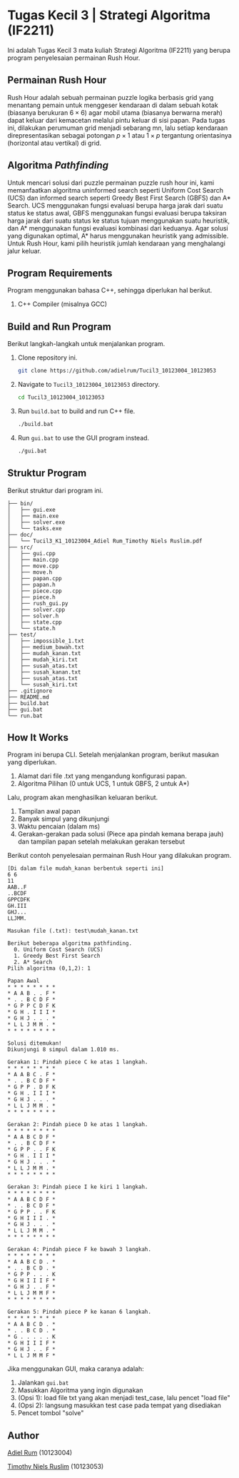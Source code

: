 # Tugas Kecil 3 | Strategi Algoritma (IF2211)

Ini adalah Tugas Kecil 3 mata kuliah Strategi Algoritma (IF2211) yang berupa program penyelesaian permainan Rush Hour. 

## Permainan Rush Hour 

Rush Hour adalah sebuah permainan puzzle logika berbasis grid yang menantang pemain untuk menggeser kendaraan di dalam sebuah kotak (biasanya berukuran $6 \times 6$) agar mobil utama (biasanya berwarna merah) dapat keluar dari kemacetan melalui pintu keluar di sisi papan. Pada tugas ini, dilakukan perumuman grid menjadi sebarang mn, lalu setiap kendaraan direpresentasikan sebagai potongan $p \times 1$ atau $1 \times p$ tergantung orientasinya (horizontal atau vertikal) di grid. 

## Algoritma _Pathfinding_

Untuk mencari solusi dari puzzle permainan puzzle rush hour ini, kami memanfaatkan algoritma uninformed search seperti Uniform Cost Search (UCS) dan informed search seperti Greedy Best First Search (GBFS) dan A* Search. UCS menggunakan fungsi evaluasi berupa harga jarak dari suatu status ke status awal, GBFS menggunakan fungsi evaluasi berupa taksiran harga jarak dari suatu status ke status tujuan menggunakan suatu heuristik, dan A* menggunakan fungsi evaluasi kombinasi dari keduanya. Agar solusi yang digunakan optimal, A* harus menggunakan heuristik yang admissible. Untuk Rush Hour, kami pilih heuristik jumlah kendaraan yang menghalangi jalur keluar. 

## Program Requirements

Program menggunakan bahasa C++, sehingga diperlukan hal berikut.

1. C++ Compiler (misalnya GCC)

## Build and Run Program

Berikut langkah-langkah untuk menjalankan program.

1. Clone repository ini.

   ```sh
   git clone https://github.com/adielrum/Tucil3_10123004_10123053
   ```

2. Navigate to `Tucil3_10123004_10123053` directory.

   ```sh
   cd Tucil3_10123004_10123053
   ```

3. Run `build.bat` to build and run C++ file.

   ```sh
   ./build.bat
   ```

4. Run `gui.bat` to use the GUI program instead.
   ```sh
   ./gui.bat
   ```

## Struktur Program

Berikut struktur dari program ini.

```
├── bin/
│   ├── gui.exe
│   ├── main.exe
│   ├── solver.exe
│   └── tasks.exe
├── doc/
│   └── Tucil3_K1_10123004_Adiel Rum_Timothy Niels Ruslim.pdf
├── src/
│   ├── gui.cpp
│   ├── main.cpp
│   ├── move.cpp
│   ├── move.h
│   ├── papan.cpp
│   ├── papan.h
│   ├── piece.cpp
│   ├── piece.h
│   ├── rush_gui.py
│   ├── solver.cpp
│   ├── solver.h
│   ├── state.cpp
│   └── state.h
├── test/
│   ├── impossible_1.txt
│   ├── medium_bawah.txt
│   ├── mudah_kanan.txt
│   ├── mudah_kiri.txt
│   ├── susah_atas.txt
│   ├── susah_kanan.txt
│   ├── susah_atas.txt
│   └── susah_kiri.txt
├── .gitignore
├── README.md
├── build.bat
├── gui.bat
└── run.bat
```

## How It Works

Program ini berupa CLI. Setelah menjalankan program, berikut masukan yang diperlukan.

1. Alamat dari file .txt yang mengandung konfigurasi papan.
2. Algoritma Pilihan (0 untuk UCS, 1 untuk GBFS, 2 untuk A*)

Lalu, program akan menghasilkan keluaran berikut.

1. Tampilan awal papan
2. Banyak simpul yang dikunjungi
3. Waktu pencaian (dalam ms)
4. Gerakan-gerakan pada solusi (Piece apa pindah kemana berapa jauh) dan tampilan papan setelah melakukan gerakan tersebut

Berikut contoh penyelesaian permainan Rush Hour yang dilakukan program.
```
[Di dalam file mudah_kanan berbentuk seperti ini]
6 6
11
AAB..F
..BCDF
GPPCDFK
GH.III
GHJ...
LLJMM.

Masukan file (.txt): test\mudah_kanan.txt

Berikut beberapa algoritma pathfinding.
  0. Uniform Cost Search (UCS)
  1. Greedy Best First Search
  2. A* Search
Pilih algoritma (0,1,2): 1

Papan Awal
* * * * * * * *
* A A B . . F *
* . . B C D F *
* G P P C D F K
* G H . I I I *
* G H J . . . *
* L L J M M . *
* * * * * * * *

Solusi ditemukan!
Dikunjungi 8 simpul dalam 1.010 ms.

Gerakan 1: Pindah piece C ke atas 1 langkah.
* * * * * * * *
* A A B C . F *
* . . B C D F *
* G P P . D F K
* G H . I I I *
* G H J . . . *
* L L J M M . *
* * * * * * * *

Gerakan 2: Pindah piece D ke atas 1 langkah.
* * * * * * * *
* A A B C D F *
* . . B C D F *
* G P P . . F K
* G H . I I I *
* G H J . . . *
* L L J M M . *
* * * * * * * *

Gerakan 3: Pindah piece I ke kiri 1 langkah.
* * * * * * * * 
* A A B C D F *
* . . B C D F *
* G P P . . F K
* G H I I I . *
* G H J . . . *
* L L J M M . *
* * * * * * * *

Gerakan 4: Pindah piece F ke bawah 3 langkah.
* * * * * * * *
* A A B C D . *
* . . B C D . *
* G P P . . . K
* G H I I I F *
* G H J . . F *
* L L J M M F *
* * * * * * * *

Gerakan 5: Pindah piece P ke kanan 6 langkah.
* * * * * * * *
* A A B C D . *
* . . B C D . *
* G . . . . . K
* G H I I I F *
* G H J . . F *
* L L J M M F *
```

Jika menggunakan GUI, maka caranya adalah:
1. Jalankan `gui.bat`
2. Masukkan Algoritma yang ingin digunakan
3. (Opsi 1): load file txt yang akan menjadi test_case, lalu pencet "load file"
4. (Opsi 2): langsung masukkan test case pada tempat yang disediakan
5. Pencet tombol "solve"
   
## Author

[Adiel Rum](https://github.com/adielrum) (10123004)

[Timothy Niels Ruslim](https://github.com/timoruslim) (10123053)
